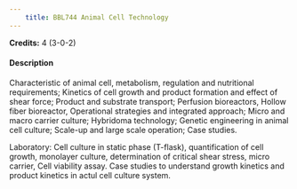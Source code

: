 ```yaml
---
    title: BBL744 Animal Cell Technology
---
```

**Credits:** 4 (3-0-2)



#### Description 
Characteristic of animal cell, metabolism, regulation and nutritional requirements; Kinetics of cell growth and product formation and effect of shear force; Product and substrate transport; Perfusion bioreactors, Hollow fiber bioreactor, Operational strategies and integrated approach; Micro and macro carrier culture; Hybridoma technology; Genetic engineering in animal cell culture; Scale-up and large scale operation; Case studies.

Laboratory: Cell culture in static phase (T-flask), quantification of cell growth, monolayer culture, determination of critical shear stress, micro carrier, Cell viability assay. Case studies to understand growth kinetics and product kinetics in actul cell culture system.